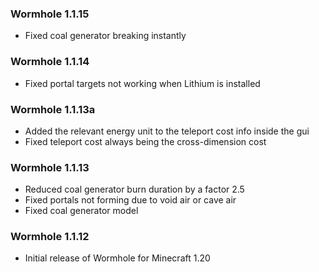 ### Wormhole 1.1.15
- Fixed coal generator breaking instantly

### Wormhole 1.1.14
- Fixed portal targets not working when Lithium is installed

### Wormhole 1.1.13a
- Added the relevant energy unit to the teleport cost info inside the gui
- Fixed teleport cost always being the cross-dimension cost

### Wormhole 1.1.13
- Reduced coal generator burn duration by a factor 2.5
- Fixed portals not forming due to void air or cave air
- Fixed coal generator model

### Wormhole 1.1.12
- Initial release of Wormhole for Minecraft 1.20
